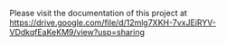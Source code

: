 Please visit the documentation of this project at https://drive.google.com/file/d/12mlg7XKH-7vxJEiRYV-VDdkqfEaKeKM9/view?usp=sharing
